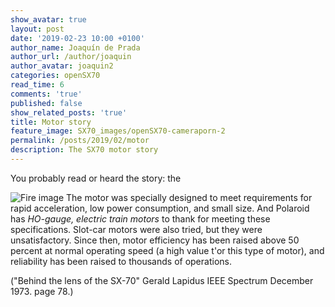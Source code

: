 ```yaml
---
show_avatar: true
layout: post
date: '2019-02-23 10:00 +0100'
author_name: Joaquín de Prada
author_url: /author/joaquin
author_avatar: joaquin2
categories: openSX70
read_time: 6
comments: 'true'
published: false
show_related_posts: 'true'
title: Motor story
feature_image: SX70_images/openSX70-cameraporn-2
permalink: /posts/2019/02/motor
description: The SX70 motor story
---
```

You probably read or heard the story: the

![Fire image]({{site.url}}/{{site.baseurl}}img/2019/02/2019-02-20-trace-that-picture-01.jpg)
The motor was specially designed to meet requirements for rapid acceleration, low power consumption, and small size. And Polaroid has *HO-gauge, electric train motors* to thank for meeting these specifications.
Slot-car motors were also tried, but they were unsatisfactory. Since then, motor efficiency has been raised above 50 percent at normal operating speed (a high value t'or this type of motor), and reliability has been raised to thousands of operations.

("Behind the lens of the SX-70"
Gerald Lapidus
IEEE Spectrum December 1973.
page 78.)

